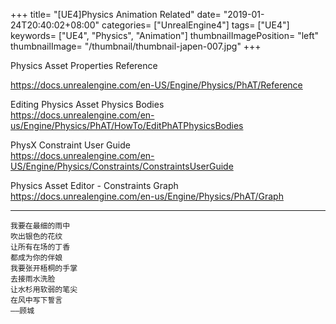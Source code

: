 +++
title= "[UE4]Physics Animation Related"
date= "2019-01-24T20:40:02+08:00"
categories= ["UnrealEngine4"]
tags= ["UE4"]
keywords= ["UE4", "Physics", "Animation"]
thumbnailImagePosition= "left"
thumbnailImage= "/thumbnail/thumbnail-japen-007.jpg"
+++

Physics Asset Properties Reference  
<!--more-->
https://docs.unrealengine.com/en-US/Engine/Physics/PhAT/Reference

Editing Physics Asset Physics Bodies  
https://docs.unrealengine.com/en-us/Engine/Physics/PhAT/HowTo/EditPhATPhysicsBodies

PhysX Constraint User Guide  
https://docs.unrealengine.com/en-US/Engine/Physics/Constraints/ConstraintsUserGuide

Physics Asset Editor - Constraints Graph  
https://docs.unrealengine.com/en-us/Engine/Physics/PhAT/Graph

***
`我要在最细的雨中`  
`吹出银色的花纹`  
`让所有在场的丁香`  
`都成为你的伴娘`  
`我要张开梧桐的手掌`  
`去接雨水洗脸`  
`让水杉用软弱的笔尖`  
`在风中写下誓言`  
`——顾城`
